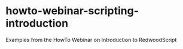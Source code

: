 # howto-webinar-scripting-introduction
Examples from the HowTo Webinar on Introduction to RedwoodScript
